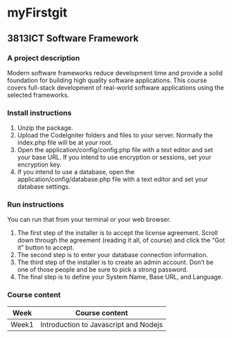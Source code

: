 # myFirstgit
## 3813ICT Software Framework
### A project description
Modern software frameworks reduce development time and provide a solid foundation for building high quality software applications. This course covers full-stack development of real-world software applications using the selected frameworks.
### Install instructions 
1. Unzip the package.
2. Upload the CodeIgniter folders and files to your server. Normally the index.php file will be at your root.
3. Open the application/config/config.php file with a text editor and set your base URL. If you intend to use encryption or sessions, set your encryption key.
4. If you intend to use a database, open the application/config/database.php file with a text editor and set your database settings.
### Run instructions
You can run that from your terminal or your web browser.
1. The first step of the installer is to accept the license agreement. Scroll down through the agreement (reading it all, of course) and click the “Got it” button to accept.
2. The second step is to enter your database connection information.
3. The third step of the installer is to create an admin account. Don’t be one of those people and be sure to pick a strong password.
4. The final step is to define your System Name, Base URL, and Language.
### Course content
| Week | Course content |
|---------|---------|
| Week1 | Introduction to Javascript and Nodejs |
